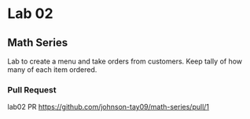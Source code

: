 # Lab 02

## Math Series
Lab to create a menu and take orders from customers. Keep tally of how many of each item ordered. 

### Pull Request
lab02 PR https://github.com/johnson-tay09/math-series/pull/1